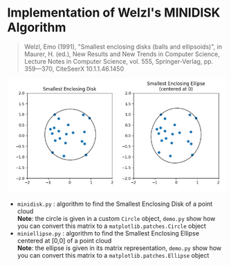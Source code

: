# Implementation of Welzl's MINIDISK Algorithm
> Welzl, Emo (1991), "Smallest enclosing disks (balls and ellipsoids)", in Maurer, H. (ed.), New Results and New Trends in Computer Science, Lecture Notes in Computer Science, vol. 555, Springer-Verlag, pp. 359—370, CiteSeerX 10.1.1.46.1450

![alt text](demo_plot.png)

- `minidisk.py` : algorithm to find the Smallest Enclosing Disk of a point cloud\
    **Note**: the circle is given in a custom `Circle` object, `demo.py` show how you can convert this matrix to a `matplotlib.patches.Circle` object
- `miniellipse.py` : algorithm to find the Smallest Enclosing Ellipse centered at [0,0] of a point cloud\
    **Note**: the ellipse is given in its matrix representation, `demo.py` show how you can convert this matrix to a `matplotlib.patches.Ellipse` object
